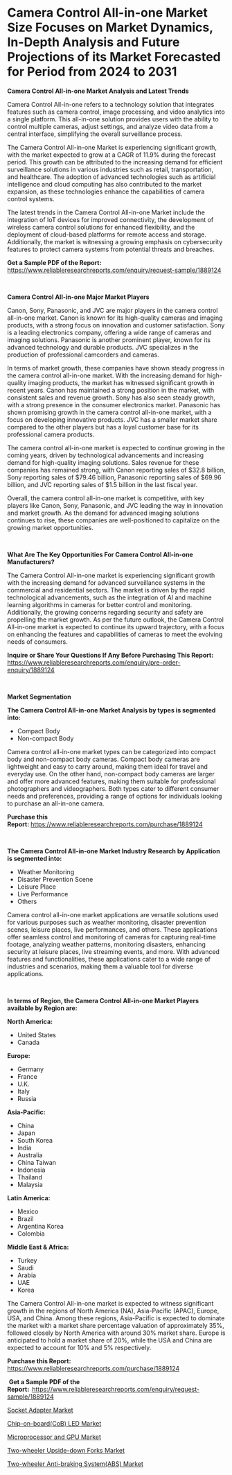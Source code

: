 <p><h1>Camera Control All-in-one Market Size Focuses on Market Dynamics, In-Depth Analysis and Future Projections of its Market Forecasted for Period from 2024 to 2031</h1></p><p><strong>Camera Control All-in-one Market Analysis and Latest Trends</strong></p>
<p><p>Camera Control All-in-one refers to a technology solution that integrates features such as camera control, image processing, and video analytics into a single platform. This all-in-one solution provides users with the ability to control multiple cameras, adjust settings, and analyze video data from a central interface, simplifying the overall surveillance process.</p><p>The Camera Control All-in-one Market is experiencing significant growth, with the market expected to grow at a CAGR of 11.9% during the forecast period. This growth can be attributed to the increasing demand for efficient surveillance solutions in various industries such as retail, transportation, and healthcare. The adoption of advanced technologies such as artificial intelligence and cloud computing has also contributed to the market expansion, as these technologies enhance the capabilities of camera control systems.</p><p>The latest trends in the Camera Control All-in-one Market include the integration of IoT devices for improved connectivity, the development of wireless camera control solutions for enhanced flexibility, and the deployment of cloud-based platforms for remote access and storage. Additionally, the market is witnessing a growing emphasis on cybersecurity features to protect camera systems from potential threats and breaches.</p></p>
<p><strong>Get a Sample PDF of the Report:&nbsp;</strong> <a href="https://www.reliableresearchreports.com/enquiry/request-sample/1889124">https://www.reliableresearchreports.com/enquiry/request-sample/1889124</a></p>
<p>&nbsp;</p>
<p><strong>Camera Control All-in-one Major Market Players</strong></p>
<p><p>Canon, Sony, Panasonic, and JVC are major players in the camera control all-in-one market. Canon is known for its high-quality cameras and imaging products, with a strong focus on innovation and customer satisfaction. Sony is a leading electronics company, offering a wide range of cameras and imaging solutions. Panasonic is another prominent player, known for its advanced technology and durable products. JVC specializes in the production of professional camcorders and cameras.</p><p>In terms of market growth, these companies have shown steady progress in the camera control all-in-one market. With the increasing demand for high-quality imaging products, the market has witnessed significant growth in recent years. Canon has maintained a strong position in the market, with consistent sales and revenue growth. Sony has also seen steady growth, with a strong presence in the consumer electronics market. Panasonic has shown promising growth in the camera control all-in-one market, with a focus on developing innovative products. JVC has a smaller market share compared to the other players but has a loyal customer base for its professional camera products.</p><p>The camera control all-in-one market is expected to continue growing in the coming years, driven by technological advancements and increasing demand for high-quality imaging solutions. Sales revenue for these companies has remained strong, with Canon reporting sales of $32.8 billion, Sony reporting sales of $79.46 billion, Panasonic reporting sales of $69.96 billion, and JVC reporting sales of $1.5 billion in the last fiscal year.</p><p>Overall, the camera control all-in-one market is competitive, with key players like Canon, Sony, Panasonic, and JVC leading the way in innovation and market growth. As the demand for advanced imaging solutions continues to rise, these companies are well-positioned to capitalize on the growing market opportunities.</p></p>
<p>&nbsp;</p>
<p><strong>What Are The Key Opportunities For Camera Control All-in-one Manufacturers?</strong></p>
<p><p>The Camera Control All-in-one market is experiencing significant growth with the increasing demand for advanced surveillance systems in the commercial and residential sectors. The market is driven by the rapid technological advancements, such as the integration of AI and machine learning algorithms in cameras for better control and monitoring. Additionally, the growing concerns regarding security and safety are propelling the market growth. As per the future outlook, the Camera Control All-in-one market is expected to continue its upward trajectory, with a focus on enhancing the features and capabilities of cameras to meet the evolving needs of consumers.</p></p>
<p><strong>Inquire or Share Your Questions If Any Before Purchasing This Report:</strong> <a href="https://www.reliableresearchreports.com/enquiry/pre-order-enquiry/1889124">https://www.reliableresearchreports.com/enquiry/pre-order-enquiry/1889124</a></p>
<p>&nbsp;</p>
<p><strong>Market Segmentation</strong></p>
<p><strong>The Camera Control All-in-one Market Analysis by types is segmented into:</strong></p>
<p><ul><li>Compact Body</li><li>Non-compact Body</li></ul></p>
<p><p>Camera control all-in-one market types can be categorized into compact body and non-compact body cameras. Compact body cameras are lightweight and easy to carry around, making them ideal for travel and everyday use. On the other hand, non-compact body cameras are larger and offer more advanced features, making them suitable for professional photographers and videographers. Both types cater to different consumer needs and preferences, providing a range of options for individuals looking to purchase an all-in-one camera.</p></p>
<p><strong>Purchase this Report:&nbsp;</strong><a href="https://www.reliableresearchreports.com/purchase/1889124">https://www.reliableresearchreports.com/purchase/1889124</a></p>
<p>&nbsp;</p>
<p><strong>The Camera Control All-in-one Market Industry Research by Application is segmented into:</strong></p>
<p><ul><li>Weather Monitoring</li><li>Disaster Prevention Scene</li><li>Leisure Place</li><li>Live Performance</li><li>Others</li></ul></p>
<p><p>Camera control all-in-one market applications are versatile solutions used for various purposes such as weather monitoring, disaster prevention scenes, leisure places, live performances, and others. These applications offer seamless control and monitoring of cameras for capturing real-time footage, analyzing weather patterns, monitoring disasters, enhancing security at leisure places, live streaming events, and more. With advanced features and functionalities, these applications cater to a wide range of industries and scenarios, making them a valuable tool for diverse applications.</p></p>
<p>&nbsp;</p>
<p><strong>In terms of Region, the Camera Control All-in-one Market Players available by Region are:</strong></p>
<p>
    <p> <strong> North America: </strong>
        <ul>
            <li>United States</li>
            <li>Canada</li>
        </ul>
        </p> 
    <p> <strong> Europe: </strong>
        <ul>
            <li>Germany</li>
            <li>France</li>
            <li>U.K.</li>
            <li>Italy</li>
            <li>Russia</li>
        </ul>
        </p> 
    <p> <strong> Asia-Pacific: </strong>
        <ul>
            <li>China</li>
            <li>Japan</li>
            <li>South Korea</li>
            <li>India</li>
            <li>Australia</li>
            <li>China Taiwan</li>
            <li>Indonesia</li>
            <li>Thailand</li>
            <li>Malaysia</li>
        </ul>
        </p> 
    <p> <strong> Latin America: </strong>
        <ul>
            <li>Mexico</li>
            <li>Brazil</li>
            <li>Argentina Korea</li>
            <li>Colombia</li>
        </ul>
        </p> 
    <p> <strong> Middle East & Africa: </strong>
        <ul>
            <li>Turkey</li>
            <li>Saudi</li>
            <li>Arabia</li>
            <li>UAE</li>
            <li>Korea</li>
        </ul>
    </p>
    </p>
<p><p>The Camera Control All-in-one market is expected to witness significant growth in the regions of North America (NA), Asia-Pacific (APAC), Europe, USA, and China. Among these regions, Asia-Pacific is expected to dominate the market with a market share percentage valuation of approximately 35%, followed closely by North America with around 30% market share. Europe is anticipated to hold a market share of 20%, while the USA and China are expected to account for 10% and 5% respectively.</p></p>
<p><strong>Purchase this Report: </strong><a href="https://www.reliableresearchreports.com/purchase/1889124">https://www.reliableresearchreports.com/purchase/1889124</a></p>
<p>&nbsp;<strong>Get a Sample PDF of the Report:&nbsp;&nbsp;</strong><a href="https://www.reliableresearchreports.com/enquiry/request-sample/1889124">https://www.reliableresearchreports.com/enquiry/request-sample/1889124</a></p>
<p><strong></strong></p>
<p><p><a href="https://view.publitas.com/reportprime-1/socket-adapter-market-offers-provide-insightful-data-for-the-time-period-from-2024-to-2031-and-also-provide-analysis-based-on-application-type-and-region/">Socket Adapter Market</a></p><p><a href="https://meowing-lemming-dd3.notion.site/Chip-on-board-CoB-LED-Market-Research-Report-Reveals-The-Latest-Trends-And-Opportunities-of-this-Ma-61b1913cd8df4dc4a90ae11e33b4ed00">Chip-on-board(CoB) LED Market</a></p><p><a href="https://view.publitas.com/reportprime-1/microprocessor-and-gpu-market-size-global-industry-overview-market-segmentation-and-forecast-2024-to-2031/">Microprocessor and GPU Market</a></p><p><a href="https://cute-banjo-8ca.notion.site/Two-wheeler-Upside-down-Forks-Market-Offer-Valuable-Insights-into-Market-Size-Market-Share-Market--8d0d14bbb0864b8ca331dbb90b939771">Two-wheeler Upside-down Forks Market</a></p><p><a href="https://silk-columnist-571.notion.site/Two-wheeler-Anti-braking-System-ABS-Market-Analysis-and-Market-Size-Global-Industry-Overview-Mark-6ab746b312aa4bf2a427e3494ff5f9cc">Two-wheeler Anti-braking System(ABS) Market</a></p></p>